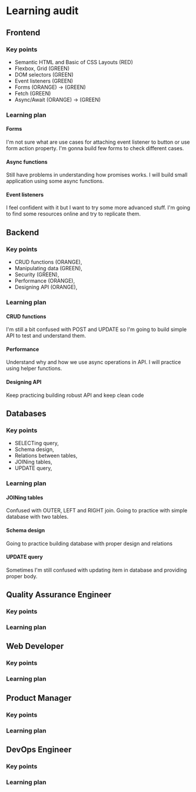 # Learning audit

## Frontend
### Key points

- Semantic HTML and Basic of CSS Layouts (RED)
- Flexbox, Grid (GREEN)
- DOM selectors (GREEN)
- Event listeners (GREEN)
- Forms (ORANGE) -> (GREEN)
- Fetch (GREEN)
- Async/Await (ORANGE) -> (GREEN)

### Learning plan

#### Forms 
I'm not sure what are use cases for attaching event listener to button or use form action property. 
I'm gonna build few forms to check different cases. 
#### Async functions
Still have problems in understanding how promises works. I will build small application using some async functions.
#### Event listeners
I feel confident with it but I want to try some more advanced stuff. I'm going to find some resources online and try to replicate them.

## Backend
### Key points
- CRUD functions (ORANGE),
- Manipulating data (GREEN),
- Security (GREEN),
- Performance (ORANGE),
- Designing API (ORANGE),

### Learning plan

#### CRUD functions
I'm still a bit confused with POST and UPDATE so I'm going to build simple API to test and understand them.
#### Performance
Understand why and how we use async operations in API. I will practice using helper functions.
#### Designing API
Keep practicing building robust API and keep clean code

## Databases
### Key points 
- SELECTing query,
- Schema design,
- Relations between tables,
- JOINing tables,
- UPDATE query,
 ### Learning plan
 #### JOINing tables
 Confused with OUTER, LEFT and RIGHT join. Going to practice with simple database with two tables.
#### Schema design
Going to practice building database with proper design and relations
#### UPDATE query 
Sometimes I'm still confused with updating item in database and providing proper body.

## Quality Assurance Engineer
### Key points 
### Learning plan

## Web Developer
### Key points 
### Learning plan

## Product Manager
### Key points 
### Learning plan

## DevOps Engineer
### Key points 
### Learning plan

